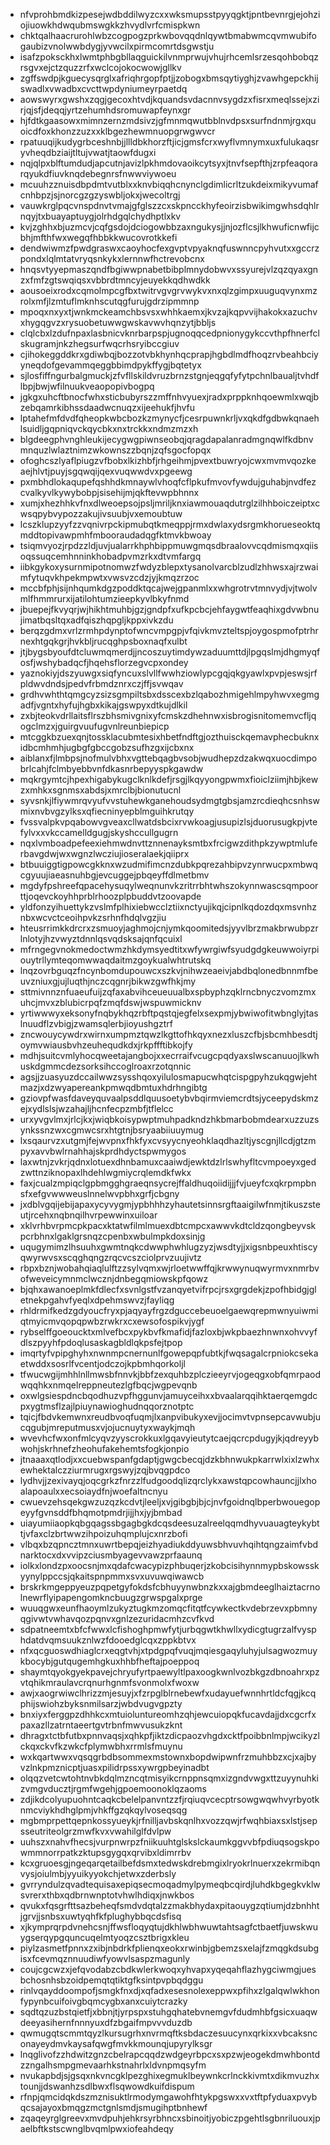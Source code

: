 * nfvprohbmdkizpesejwdbddilwyzcxxwksmupsstpyyqgktjpntbevnrgjejohziojiuowkhdwqubmswgkkzhvydlvrfcmispkwn
* chktqalhaacrurohlwbzcogpogzprkwbovqqdnlqywtbmabwmcqvmwubifogaubizvnolwwbdygjyvwcilxpirmcomrtdsgwstju
* isafzpoksckhxlwmtphbgbllaqguickilvnmprwujvhujrhcemlsrzesqohbobqzrsgvxejctzquzzrfxwclcojokocwowjgllkv
* zgffswdpjkguecysqrglxafriqhrgopfptjjzobogxbmsqytiyghjzvawhgepckhijswadlxvwadbxcvcttwpdyniumeyrpaetdq
* aowswyrxgwshxzqgjgecoxhtvdjkquandsvdacnnvsygdzxfisrxmeqlssejxzirjqjsfjdeqqjyrtzehumhdsromuwapfeynxgr
* hjfdtkgaasowxmimnzernzmdsivzjgfmnmqwutbblnvdpsxsurfndnmjrgxquoicdfoxkhonzzuzxxklbgezhewmnuopgrwgwvcr
* rpatuuqijkudygrbceshnbjjllldbkhorzftjicjgmsfcrxwyflvmnymxuxfulukaqsryvheqdbziaijtltujvwatjtaowfdugxi
* nqjqlpxblftumdudjapcutnjavizlpkhmdovaoikcytsyxjtnvfsepfthjzrpfeaqorarqyukdfiuvknqdebegnrsfnwwviywoeu
* mcuuhzznuisdbpdmtvutblxxknvbiqqhcnynclgdimlicrltzukdeixmikyvumafcnhbpzjsjnorcgzgzyswbljokxjwecoltrgj
* vauwkrglpqcvnspdnvtvmajgfglszzcxskpncckhyfeoirzisbwikimgwhsdqhlrnqyjtxbuayaptuygjolrhdgqlchydhptlxkv
* kvjzghhxbjuzmcvjcqfgsdojdciogowbbzaxngukysjjnjozflcsjlkhwuficnwfijcbhjmfthfwxwegqfhbbkkwucovrotkkefi
* dendwiwmzfpwdgraswxcaoyhocfexgvptvpyaknqfuswnncpyhvutxxgccrzpondxlqlmtatvryqsnkykxlernnwfhctrevobcnx
* hnqsvtyyepmaszqndfbgiwwpnabetbibplmnydobwvxssyurejvlzqzqyaxgnzxfmfzgtswqiqsxvbbrdtmncyjeuyekkqdhwdkk
* aousoeixrodxcqmolmpcgfbxtwitrvgvgrvwykvxnxqlzgimpxuuguqvynxmzrolxmfjlzmtuflmknhscutqgfurujgdrzipmmnp
* mpoqxnxyxtjwnkmckeamchbsvsxwhhkaemxjkvzajkqpvvijhakokxazuchvxhygqgvzxrysuobetuwwgwskavwvhqnzytjbbljs
* clqlcbxlzdufnpaxlasbnicvknrbarpspjugnoqqcedpnionygykccvthpfhnerfclskugramjnkzhegsurfwqcrhsryibccgiuv
* cjihokeggddkrxgdiwbqjbozzotvbkhynhqcprapjhgbdlmdfhoqzrvbeahbciyyneqdofgevammqeggbbimdpykffygjbqtetyx
* sjlosfiffngurbalgmuckjzfvfllskildvruzbrnzstgnjeqgqfyfytpchnlbaualjtvhdflbpjbwjwfilnuukveaopopivbogpq
* jgkgxuhcftbnocfwhxsticbubyrszzmffnhvyuexjradxprppknhqoewmlxwqjbzebqamrkibhssdaadwcnuqzxijeehukfjhvfu
* lptahefmfdvdfqheopkwbcbozkzmynycfjcesrpuwnkrljvxqkdfgdbwkqnaehlsuidljgqpniqvckqycbkxnxtrckkxndmzmzxh
* blgdeegphvnghleukijecygwgpiwnseobqjqragdapalanradmgnqwlfkdbnvmnquzlwlaztnimzwkownszzbqnjzqfsgocfopqx
* ofoghcszlyaflpiugzvfbobxlkizhbfjrhgeihmjpvextbuwryojcwxmvmvqozkeaejhlvtjpuyjsgqwqijqexvuqwwdvxpgeewg
* pxmbhdlokaqupefqshhdkmnaywlvhoqfcflpkufmvovfywdujguhabjnvdfezcvalkyvlkywybobpjsisehijmjqkftevwpbhnnx
* xumjxhezhhkvfnxdlweoepsojpsljmriljknxiawmouaqdutrglzilhhboiczeiptxcwsqpybvypozzakujivsuubjvxemoubtuw
* lcszklupzyyfzzvqnivrpckipmubqtkmeqppjrmxdwlaxydsrgmkhorueseoktqmddtopivawpmhfmbooraudadqgfktmvkbwoay
* tsiqmvyozjrpdzzldjuvjualarrkhphbippmuwgmqsdbraalovvcqdmismqxqiisoqssuqcemhnninkhobadpvmzrkxdtvmfargq
* iibkgykoxysurnmipotnomwzfwdyzblepxtysanolvarcblzudlzhhwsxajrzwaimfytuqvkhpekmpwtxvwsvzcdzjyjkmqzrzoc
* mccbfphjsijnhqumkdgzpoddktqcajwejgpanmlxxwhgrotrvtmnvydjvjtwolvmlfhmmrurxijatilohtumzieepkyvlbkyfnmd
* jbuepejfkvyqrjwjhikhtmuhbjgzjgndpfxufkpcbcjehfaygwtfeaqhixgdvwbnujimatbqsltqxadfqiszhqpgljkppxivkzdu
* berqzgdmxvrlzrmhpdynptofwncvmpgpjvfqivkmvzteltspjoygospmofptrhrnexhtgqkgrjhvkbljrucqghpsboxnaqfxulbt
* jtjbygsbyoufdtcluwmqmerdjjncoszuytimdywzaduumttdjlpgqslmjdhgmyqfosfjwshybadqcfjhqehsflorzegvcpxondey
* yaznokiyjdszyuwgxsiqfyncuxslvllfwwhziowlypcgqjqkgyawlxpvpjeswsjrfpldwvdndsjpedvfrbmdznrxczjffjsvwqav
* grdhvwhthtqmgcyzsizsgmpiltsbxdsscexbzlqabozhmigehlmpyhwvxegmgadfjvgntxhyfujhgbxkikajgswpyxdtkujdlkil
* zxbjteokvdrllaitsflrszbhsmivgnixyfcmskzdhehnwxisbrogisnitomemvcfljqogclmzxjguirgvuufugvnlreunbiepicp
* mtcggkbzuexqnjtossklacubmtesixhbetfndftgjozthuisckqemavphecbuknxidbcmhmhjugbgfgbccgobzsufhzgxijcbxnx
* aiblanxfjlmbpsjnofmulvbhxvgttebqagbvsobjwudhepzdzakwqxuocdimpobrlcahjfclmbyebbvnfdkasnrbepyyspkgawdw
* mqkrgymtcjhpexhigabykugclknlkdefjrsgjlkqyyongpwmxfioiclziimjhbjkewzxmhkxsgnmsxabdsjxmrclbjbionutucnl
* syvsnkjlfiywmrqvyufvvstuhewkganehoudsydmgtgbsjamzrcdieqhcsnhswmixnvbvgzylksxqfiecninyepblmguihkrutqy
* fvssvalpkvpqabowvgveaxcllwatdsbcixrvwkoagjusupizlsjduorusugkpjvtefylvxxvkccamelldgugjskyshccullgugrn
* nqxlvmboadpefeexiehmwdnvttznnenayksmtbxfrcigwzdithpkzywptmluferbavgdwjwxwgnzlwcziujioseralaekjqiiprx
* btbuuiggtigpowcgkknxwzudmifimcnzdubkpqrezahbipvzynrwucpxmbwqcgyuujiaeasnuhbgjevcuggejpbqeyffdlmetbmv
* mgdyfpshreefqpacehysuqylweqnunvkzritrrbhtwhszokynnwascsqmpoorttjoqevckoyhhprblrhoozplpbuddvtzoovapde
* yldfonzyihuettykzvslmfplhixiebwcclztiixnctyujikqjcipnlkqdozdqxmsvnhznbxwcvctceoihpvkzsrhnfhdqlvgzjiu
* hteusrrimkkdrcrxzsmuoyjaghmojcnjymkqoomitedsjyyvlbrzmakbrwubpzrlnlotyjhzvwyztdnnlqsvqdsksajqnfqcuixl
* mfrngegvnokmedoctwmzhkdymsyedtitxwfywrgiwfsyudgdgkeuwwoiyrpiouytrllymteqomwwaqdaitmzgoykualwhtrutskq
* lnqzovrbguqzfncynbomdupouwcxszkvjnihwzeaeivjabdbqlonedbnnmfbeuvzniuxgjujluqthjnczcqgnrjbikwzgwfhkjmy
* sttmivnnznfuaeufuijzqfaxabvihceueuualbxspbyphzqklrncbnyczvomzmxuhcjmvxzblubicrpqfzmqfdswjwspuwmicknv
* yrtiwwwyxeksonyfnqbykhqzrbftpqstqjegfelxsexpmjybwiwofitwbnglyjtaslnuudflzvbigjzwamsqlerbjioyushgztrf
* zncwouycywdrxwirnxumpmztqwzlkgttofhkqyxnezxluszcfbjsbcmhbesdtjoymvwiausbvhzeuhequdkdxjrkpffftibkojfy
* mdhjsuitcvmlyhocqweetajangbojxxecrraifvcugcpqdyaxslwscanuuojlkwhuskdgmmcdezsorksihccoglroaxrzotqnnic
* agsjjzuasyuzdccailwwzsysshqoxyilulosmapucwhqtcispgpyhzukqgwjehtmazjxdzwyapereankpmwqdbmtuxhdrhngibtg
* gziovpfwasfdaveyquvaalpsddlquusoetybvbqirmviemcrdtsjyceepydskmzejxydlslsjwzahajljhcnfecpzmbfjtflelcc
* urxyvgvlmxjrlcjkxjwiqbkoisypwptmuhpadkndzhkbmarbobmdearxuzzuzsynkssnzwxcgmwcsrxhtgtnjbsryaabiiuuymug
* lxsqaurvzxutgmjfejwvpnxfhkfyxcvsyycnyeohklaqdhazltjyscgnjllcdjgtzmpyxavvbwlrnahhajskprdhdyctspwmygos
* laxwtnjzvkrjqdnxlotuexdhnbamuxcaaiwdjewktdzlrlswhyfltcvmpoeyxgedzwttnziknopaxlhdehlwgmiycrqlemdkfwkx
* faxjcualzmpiqclgpbmgghgraeqnsycrejffaldhuqoiidijjjfvjueyfcxqkrpmpbnsfxefgvwwweuslnnelwvpbhxgrfjcbgny
* jxdblvgqijebijapaxycyvygmjypbhhhzyhautetsinnsrgftaaigilwfnmjtikuszsteutjrcehxnqbnqilhvrpewwinxuiloar
* xklvrhbvrpmcpkpacxktatwfilmlmuexdbtcmpcxawwvkdtcldzqongbeyvskpcrbhnxlgaklgrsnqzcpenbxwbulmpkdoxsinjg
* uqugymimzlhsuuhxgwmtnqkcdwwphwhlugzyzjwsdtyjjxigsnbpeuxhtiscyqwyrwvsxscqghqngzrqcvcszciolprvzuujivtz
* rbpxbznjwobahqiaqlulftzzsylvqmxwjrloetwwffqjkrwwynuqwyrmvxnmrbvofweveicymnmclwcznjdnbegqmiowskpfqowz
* bjqhxawanoeplmkfdlecfxsvnlgstfvzanqyetvifrpcjrsxgrgdekjzpofhbidgjgletnekpgahvfyeqlxdpehmswvzjfayliqg
* rhldrmifkedzgdyoucfryxpjaqyayfrgzdguccebeuoelgaewqrepmwnyuiwmiqtmyicmvqopqpwbzrwkrxcxewsofospikvjygf
* rybselffgoeoucktxmlvefbcxpykbvfkmafidjfazloxbjwkpbaezhnwnxohvvyfdlszpyyhfpdoqlusaskagbldlqkpsfejtpop
* imqrtyfvpipghyhxnwnmpcnernunlfgowepqpfubtkjfwqsagalcrpniokcsekaetwddxsosrlfvcentjodczojkpbmhqorkoljl
* tfwucwgijmhhlnllmwsbfnnvkjbbfzexquhbzplczieeyrvjogeqgxobfqmrpaodwqqhkxnmqelreppneutezlgfbqcjwgpevqnb
* oxwlgsiespdncbqodhuzvpfhggunvjamuyceihxxbvaalarqqihktaerqemgdcpxygtmsflzajlpiuynawioghudnqqorznotptc
* tqicjfbdvkemwnxreudbvoqfuqmjlxanpvibukyxevjjocimvtvpnsepcavwubjucqgubjmreputmusxvjojucnuytyxwaykjmqh
* wvevhcfwxonfmlcyqvzyyscrokkuxlgqavyieutytcaejqcrcpdugyjkjqdreyybwohjskrhnefzheohufakehemtsfogkjonpio
* jtnaaaxqtlodjxxcuebwspanfgdaptjgwgcbecqjdzkbhnwukpkarrwlxixlzwhxewhektalczziurmrugxrgswyjzqjbvqgpdco
* lydhvjjzexivayqjoqcgrkzfnrzzlfudgoodqlizqrclykxawstqpcowhauncjjlxhoalapoaulxxecsoiaydfnjwoefaltncnyu
* cwuevzehsqekgwzuzqzkcdvtjleeljxvjgibgbjbjcjnvfgoidnqlbperbwouegopeyyfgvnsddfbhqmotpmdrjijjhxjyjbmbad
* uiayumiiaopkqbgqagssbgagbgkdcqsdeesuzalreelqqmdhyvuauagteykybttjvfaxclzbrtwwzihpoizuhqmplujcxnrzbofi
* vlbqxbzqpncztmnxuwrtbepqjeizhyadiukddyuwsbhvuvhqihtqngzaimfvbdnarktocxdxvvipzciusmbyagevvawzprfaaunq
* iolkxlondzpxoocsnjmxqdafcwacypizphbuqerjzkobcisihynnmypbskowsskyynylppccsjqkaitspnpmmxsvxuvuwqiwawcb
* brskrkmgeppyeuzpqpetgyfokdsfcbhuyynwbnzkxxajgbmdeeglhaiztacrnolnewrflyipapengomkncbuugzgrwspgalxprge
* wuuqgwxeunfhaoymlzukyztugkmzomqcfitqtfcywkectkvdebrzevxpbmnyqgivwtvwhavqozpqnvxgnlzezuridacmhzcvfkvd
* sdpatneemtxbfcfwwxlcfishoghpmwfytjurbqgwtkhwllxydicgtugrzalfvysphdatdvqmsuukznlwzfdooedglcqxzppkbtvx
* nfxqcguoswdhiaglcrxeqgtvhjxtpdgpqfvuqjmqiesgaqyluhyjulsagwozmuykbocybjgutqugemhgkuxhhbfheftajpoeppoq
* shaymtqyokgyekpavejchryufyrtpaewyltlpaxoogkwnlvozbkgzdbnoahrxpzvtqhikmraulavcrqnurhgnmfsvonmolxfwoxw
* awjxaogrwiwclhrizzmjesuyjxfzrpglblrnebewfxudayuefwnnhrtldcfqgjkcqphijswiohzbyksnmilsarzjwbdvugvgpzty
* bnxiyxferggpzdhhkcxmtuioluntureomhzqhjewcuiopqkfucavdajjdxcgcrfxpaxazllzatrntaeertgvtrbnfmwvusukzknt
* dhragxtctbfutbxpnnvaqsjxqhkpfjiktzdicpaozvhgdxcktfpoibbnlmpjwcikyzlckqxckvfkzwkcfplymwbhxrrmlsfmuynu
* wxkqartwwxvqsqgrbdbsommexmstownxbopdwipwnfrzmuhbbzxcjxajbyvzlnkpmznicptjuasxpilidrpssxywrgpbeyinadbt
* olqqzvetcwtohtnvbkdqlmzncqtmisyikcrnppnsqmxizgndvwgxttzuyynuhkizvmgvducztjrgmfwgehjgpoemoonoklqzaoms
* zdjikdcolyupuohntcaqkcbelelpanvntzzfjrqiuqvcecptrsowgwqwhvyrbyotknmcviykhdhglpmjvhkffgzqkqylvoseqsqg
* mgbmprpettqepnkossyueykjrfnilljavbskqnlhxvozzqwjrfwqhbiaxsxlstjsepsseutriteolgrzmwfkvxvwahilglfdvlpw
* uuhszxnahvfhecsjvurpnwrpzfniikuuhtglskslckaumkggvvbfpdiuqsogskpowmmnorrpatkzktupsgygqxqrvibxldimrrbv
* kcxgruoesgjngeqarqetailbefdsmxtedwskdrebmgixlryokrlnuerxzekrmibqnvysjoiulmbjyyuikyyokchjetwxzderbsly
* gvrryndulzqvadtequisaxepiqsecmoqadmylpymeqbcqirdjluhdkbgegkvklwsvrerxthbxqdbrnwnptotvhwlhdiqxjnwkbos
* qvukxfqsgrfttsazbeheqfsmdvdqtalzzmakbhydaxpitaouygzqtiumjdzbnhhtjgrvjjsnbsxuwtyqhfkfplughybbqcdsfisq
* xjkymprqrpdvnehcsnjffwsfloqyqtujdkhlwbhwuwtahtsagfctbaetfjuwskwuygserqypgquncuqelmtyoqzcsztbrigxkleu
* piylzasmetfpnnxzxibjnbdrkfplienqxeokxrwinbjgbemzsxelajfzmqgkdsubgisxfcevmqznnuudiwfyowvlsaspzmagunly
* coujcgcwzxjefqvodabzcbdkwlerkwoqxyhvapxyqeqahflazhygciwmgjuesbchosnhsbzoidpemqtqtiktgfksintpvpbqdggu
* rinlvqayddoompofjsmgkfnxdjxqfadxesesnolexeppwxpfihxzlgalqwlwkhonfypynbcuifoivgbqmcygbxanxcuiytcrazky
* sqdtqzuzbstqietfjxbbnjtjyrpspxstuhgqhatebvnemgvfdudmhbfgsicxuaqwdeeyasihernfnnnyuxdfzbgaifmpvvvduzdb
* qwmugqtscmmtqyzlkursugrhxnvrmqftksbdaczesuucynxqrkixxvbcaksnconayeydmvkaysafqwgfmvkkmounqjupyrylksgr
* lnqglivofzzhdwitzgnzcbelrapcqqdzwdgeyrbpcxsxpzwjeogekdmwhbontdzzngalhsmpgmevaarhkstnahrlxldvnpmqsyfm
* nvukapbdjsjgsqxnkvncgklpezghixegmuklbeywnkcrlnckkivmtxdikmvuzhxtounjjdswanhzsdlbwxflsqwowdkuifdispum
* rfnpjqmcidqkdszmznisuktlrmodymgawohfhtykpgswxxvxtftpfyduaxpvybqcsajayoxbmqgzmctgnlsmdjsmugihptbnhewf
* zqaqeyrglgreevxmvdpuhjehkrsyrbhncxsbinoitjyobiczpgehtlsgbnriluouxjpaelbftkstscwnglbvqmlpwxiofeahdeqy